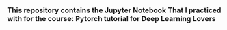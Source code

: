 ### This repository contains the Jupyter Notebook That I practiced with for the course: Pytorch tutorial for Deep Learning Lovers

